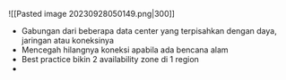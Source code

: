 ![[Pasted image 20230928050149.png|300]]

- Gabungan dari beberapa data center yang terpisahkan dengan daya, jaringan atau koneksinya
- Mencegah hilangnya koneksi apabila ada bencana alam
- Best practice bikin 2 availability zone di 1 region
- 